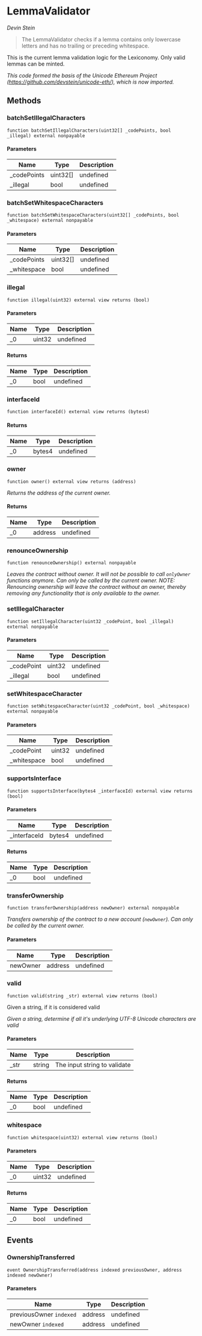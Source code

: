 # LemmaValidator

*Devin Stein*

> The LemmaValidator checks if a lemma contains only lowercase letters and has no trailing or preceding whitespace.

This is the current lemma validation logic for the Lexiconomy. Only valid lemmas can be minted.

*This code formed the basis of the Unicode Ethereum Project (https://github.com/devstein/unicode-eth/), which is now imported.*

## Methods

### batchSetIllegalCharacters

```solidity
function batchSetIllegalCharacters(uint32[] _codePoints, bool _illegal) external nonpayable
```





#### Parameters

| Name | Type | Description |
|---|---|---|
| _codePoints | uint32[] | undefined |
| _illegal | bool | undefined |

### batchSetWhitespaceCharacters

```solidity
function batchSetWhitespaceCharacters(uint32[] _codePoints, bool _whitespace) external nonpayable
```





#### Parameters

| Name | Type | Description |
|---|---|---|
| _codePoints | uint32[] | undefined |
| _whitespace | bool | undefined |

### illegal

```solidity
function illegal(uint32) external view returns (bool)
```





#### Parameters

| Name | Type | Description |
|---|---|---|
| _0 | uint32 | undefined |

#### Returns

| Name | Type | Description |
|---|---|---|
| _0 | bool | undefined |

### interfaceId

```solidity
function interfaceId() external view returns (bytes4)
```






#### Returns

| Name | Type | Description |
|---|---|---|
| _0 | bytes4 | undefined |

### owner

```solidity
function owner() external view returns (address)
```



*Returns the address of the current owner.*


#### Returns

| Name | Type | Description |
|---|---|---|
| _0 | address | undefined |

### renounceOwnership

```solidity
function renounceOwnership() external nonpayable
```



*Leaves the contract without owner. It will not be possible to call `onlyOwner` functions anymore. Can only be called by the current owner. NOTE: Renouncing ownership will leave the contract without an owner, thereby removing any functionality that is only available to the owner.*


### setIllegalCharacter

```solidity
function setIllegalCharacter(uint32 _codePoint, bool _illegal) external nonpayable
```





#### Parameters

| Name | Type | Description |
|---|---|---|
| _codePoint | uint32 | undefined |
| _illegal | bool | undefined |

### setWhitespaceCharacter

```solidity
function setWhitespaceCharacter(uint32 _codePoint, bool _whitespace) external nonpayable
```





#### Parameters

| Name | Type | Description |
|---|---|---|
| _codePoint | uint32 | undefined |
| _whitespace | bool | undefined |

### supportsInterface

```solidity
function supportsInterface(bytes4 _interfaceId) external view returns (bool)
```





#### Parameters

| Name | Type | Description |
|---|---|---|
| _interfaceId | bytes4 | undefined |

#### Returns

| Name | Type | Description |
|---|---|---|
| _0 | bool | undefined |

### transferOwnership

```solidity
function transferOwnership(address newOwner) external nonpayable
```



*Transfers ownership of the contract to a new account (`newOwner`). Can only be called by the current owner.*

#### Parameters

| Name | Type | Description |
|---|---|---|
| newOwner | address | undefined |

### valid

```solidity
function valid(string _str) external view returns (bool)
```

Given a string, if it is considered valid

*Given a string, determine if all it&#39;s underlying UTF-8 Unicode characters are valid*

#### Parameters

| Name | Type | Description |
|---|---|---|
| _str | string | The input string to validate |

#### Returns

| Name | Type | Description |
|---|---|---|
| _0 | bool | undefined |

### whitespace

```solidity
function whitespace(uint32) external view returns (bool)
```





#### Parameters

| Name | Type | Description |
|---|---|---|
| _0 | uint32 | undefined |

#### Returns

| Name | Type | Description |
|---|---|---|
| _0 | bool | undefined |



## Events

### OwnershipTransferred

```solidity
event OwnershipTransferred(address indexed previousOwner, address indexed newOwner)
```





#### Parameters

| Name | Type | Description |
|---|---|---|
| previousOwner `indexed` | address | undefined |
| newOwner `indexed` | address | undefined |



